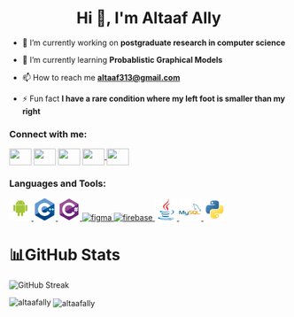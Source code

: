 
<div id="header" align="center">
</div>

<h1 align="center">Hi 👋, I'm Altaaf Ally</h1>


- 🔭 I’m currently working on **postgraduate research in computer science**

- 🌱 I’m currently learning **Probablistic Graphical Models**

- 📫 How to reach me **altaaf313@gmail.com**

- ⚡ Fun fact **I have a rare condition where my left foot is smaller than my right**

<h3 align="left">Connect with me:</h3>
<p align="left">
<a href="https://twitter.com/Altaaf_Ally7" target="blank"><img align="center" src="https://raw.githubusercontent.com/rahuldkjain/github-profile-readme-generator/master/src/images/icons/Social/twitter.svg" height="30" width="40" /></a>
<a href="https://www.linkedin.com/in/altaaf-ally" target="blank"><img align="center" src="https://raw.githubusercontent.com/rahuldkjain/github-profile-readme-generator/master/src/images/icons/Social/linked-in-alt.svg" height="30" width="40" /></a>
<a href="https://www.instagram.com/altaaf_ally" target="blank"><img align="center" src="https://raw.githubusercontent.com/rahuldkjain/github-profile-readme-generator/master/src/images/icons/Social/instagram.svg" height="30" width="40" /></a>
<a href="https://www.twitch.tv/altoomaltoo" target="blank"><img align="center" src="https://raw.githubusercontent.com/rahuldkjain/github-profile-readme-generator/master/src/images/icons/Social/twitch.svg" height="30" width="40" /</a>
<a href="https://www.youtube.com/channel/UCkfjNKxzPwtpV9-ByVDeFVw" target="blank"><img align="center" src="https://raw.githubusercontent.com/rahuldkjain/github-profile-readme-generator/master/src/images/icons/Social/youtube.svg" height="30" width="40" /></a>

<h3 align="left">Languages and Tools:</h3>
<p align="left"> <a href="https://developer.android.com" target="_blank" rel="noreferrer"> <img src="https://raw.githubusercontent.com/devicons/devicon/master/icons/android/android-original-wordmark.svg" alt="android" width="40" height="40"/> </a> <a href="https://www.w3schools.com/cpp/" target="_blank" rel="noreferrer"> <img src="https://raw.githubusercontent.com/devicons/devicon/master/icons/cplusplus/cplusplus-original.svg" alt="cplusplus" width="40" height="40"/> </a> <a href="https://www.w3schools.com/cs/" target="_blank" rel="noreferrer"> <img src="https://raw.githubusercontent.com/devicons/devicon/master/icons/csharp/csharp-original.svg" alt="csharp" width="40" height="40"/> </a> <a href="https://www.figma.com/" target="_blank" rel="noreferrer"> <img src="https://www.vectorlogo.zone/logos/figma/figma-icon.svg" alt="figma" width="40" height="40"/> </a> <a href="https://firebase.google.com/" target="_blank" rel="noreferrer"> <img src="https://www.vectorlogo.zone/logos/firebase/firebase-icon.svg" alt="firebase" width="40" height="40"/> </a> <a href="https://flutter.dev" target="_blank" rel="noreferrer"></a> <a href="https://www.java.com" target="_blank" rel="noreferrer"> <img src="https://raw.githubusercontent.com/devicons/devicon/master/icons/java/java-original.svg" alt="java" width="40" height="40"/> </a></a> <a href="https://www.mysql.com/" target="_blank" rel="noreferrer"> <img src="https://raw.githubusercontent.com/devicons/devicon/master/icons/mysql/mysql-original-wordmark.svg" alt="mysql" width="40" height="40"/></a><a href="https://www.python.org" target="_blank" rel="noreferrer"> <img src="https://raw.githubusercontent.com/devicons/devicon/master/icons/python/python-original.svg" alt="python" width="40" height="40"/> </a> </p>

# 📊GitHub Stats
![GitHub Streak](https://streak-stats.demolab.com?user=AltaafAlly&theme=tokyonight&border_radius=8)

<p><img align="left" src="https://github-readme-stats.vercel.app/api/top-langs?username=altaafally&show_icons=true&theme=dark&locale=en&layout=compact" alt="altaafally" /></p>

<p>&nbsp;<img align="center" src="https://github-readme-stats.vercel.app/api?username=altaafally&show_icons=true&theme=dark&locale=en" alt="altaafally" /></p>

